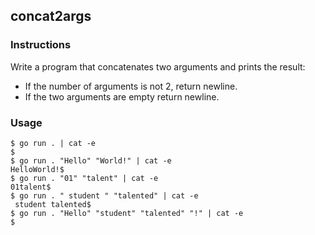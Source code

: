 ## concat2args

### Instructions

Write a program that concatenates two arguments and prints the result:

- If the number of arguments is not 2, return newline.
- If the two arguments are empty return newline.  

### Usage

```console
$ go run . | cat -e
$
$ go run . "Hello" "World!" | cat -e
HelloWorld!$
$ go run . "01" "talent" | cat -e
01talent$
$ go run . " student " "talented" | cat -e
 student talented$
$ go run . "Hello" "student" "talented" "!" | cat -e
$
``` 

